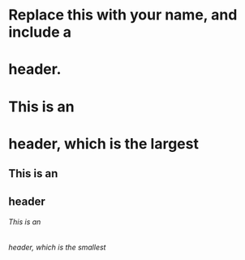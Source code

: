 # Replace this with your name, and include a <h1> header.
# This is an <h1> header, which is the largest
## This is an <h2> header
###### This is an <h6> header, which is the smallest
